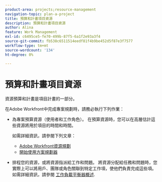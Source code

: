 ```yaml
---
product-area: projects;resource-management
navigation-topic: plan-a-project
title: 預算和計畫項目資源
description: 預算和計畫項目資源
author: Alina
feature: Work Management
exl-id: c6495ce5-fe70-499b-87f5-6a1f2e93a3f4
source-git-commit: fb538c6511514eedf81f4b9be452d5f87e3f7577
workflow-type: tm+mt
source-wordcount: '134'
ht-degree: 0%

---
```


# 預算和計畫項目資源

<!--
<p data-mc-conditions="QuicksilverOrClassic.Draft mode">(NOTE: this article is only valuable for searching. All the information resides in other articles.)</p>
-->

資源預算和計畫是項目計畫的一部分。

在Adobe Workfront中完成專案規劃時，請務必執行下列作業：

* 為專案預算資源（使用者和工作角色）。 在預算資源時，您可以在高層估計這些資源將用於項目的時間和時間。

   如需詳細資訊，請參閱下列文章：

   * [Adobe Workfront資源規劃](../../../resource-mgmt/resource-planning/resource-planning-overview.md)
   * [開始使用方案規劃器](../../../scenario-planner/get-started-with-scenario-planning.md)

* 排程您的資源，或將資源指派給工作和問題。 將資源分配給任務和問題時，您實際上可以將用戶、團隊或角色關聯到特定工作項，使他們負責完成這些項。 如需詳細資訊，請參閱 [工作負載平衡器概述](../../../resource-mgmt/workload-balancer/overview-workload-balancer.md).
